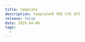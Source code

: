 ```yaml
---
title: template
description: template에 대한 나의 생각
release: false
date: 2025-04-08
tags:
  - 
---
```


